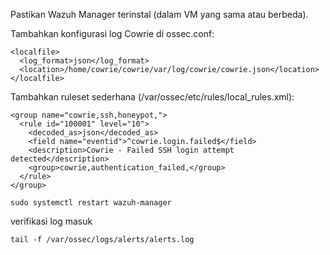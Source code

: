 Pastikan Wazuh Manager terinstal (dalam VM yang sama atau berbeda).

Tambahkan konfigurasi log Cowrie di ossec.conf:
```
<localfile>
  <log_format>json</log_format>
  <location>/home/cowrie/cowrie/var/log/cowrie/cowrie.json</location>
</localfile>
```

Tambahkan ruleset sederhana (/var/ossec/etc/rules/local_rules.xml):
```
<group name="cowrie,ssh,honeypot,">
  <rule id="100001" level="10">
    <decoded_as>json</decoded_as>
    <field name="eventid">^cowrie.login.failed$</field>
    <description>Cowrie - Failed SSH login attempt detected</description>
    <group>cowrie,authentication_failed,</group>
  </rule>
</group>
```
```
sudo systemctl restart wazuh-manager
```

verifikasi log masuk
```
tail -f /var/ossec/logs/alerts/alerts.log
```
